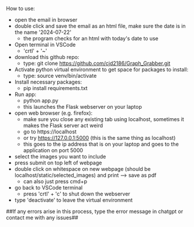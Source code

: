 How to use:
* open the email in browser
* double click and save the email as an html file, make sure the date is in the name '2024-07-22'
  * the program checks for an html with today's date to use
* Open terminal in VSCode
  * 'crtl' + '~'
* download this github repo:
  * type: git clone https://github.com/cjd2186/Graph_Grabber.git
* Activate python virtual environment to get space for packages to install:
  * type: source venv/bin/activate
* Install necessary packages:
  * pip install requirements.txt
* Run app:
  * python app.py
  * this launches the Flask webserver on your laptop
* open web browser (e.g. firefox):
  * make sure you close any existing tab using localhost, sometimes it makes the Flask server act weird
  * go to https://localhost
  * or try https://127.0.0.1:5000 (this is the same thing as localhost)
  * this goes to the ip address that is on your laptop and goes to the application on port 5000
* select the images you want to include
* press submit on top left of webpage
* double click on whitespace on new webpage (should be localhost/static/selected_images) and print --> save as pdf
  * can also just press cmd+p
* go back to VSCode terminal
  * press 'crtl' + 'c' to shut down the webserver
* type 'deactivate' to leave the virtual environment

##If any errors arise in this process, type the error message in chatgpt or contact me with any issues##
